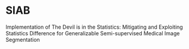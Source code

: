 # SIAB
Implementation of The Devil is in the Statistics: Mitigating and Exploiting Statistics Difference for Generalizable Semi-supervised Medical Image Segmentation

